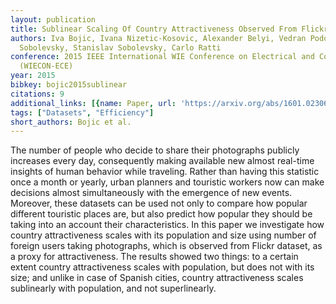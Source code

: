 ```yaml
---
layout: publication
title: Sublinear Scaling Of Country Attractiveness Observed From Flickr Dataset
authors: Iva Bojic, Ivana Nizetic-Kosovic, Alexander Belyi, Vedran Podobnik, Stanislav
  Sobolevsky, Stanislav Sobolevsky, Carlo Ratti
conference: 2015 IEEE International WIE Conference on Electrical and Computer Engineering
  (WIECON-ECE)
year: 2015
bibkey: bojic2015sublinear
citations: 9
additional_links: [{name: Paper, url: 'https://arxiv.org/abs/1601.02306'}]
tags: ["Datasets", "Efficiency"]
short_authors: Bojic et al.
---
```

The number of people who decide to share their photographs publicly increases
every day, consequently making available new almost real-time insights of human
behavior while traveling. Rather than having this statistic once a month or
yearly, urban planners and touristic workers now can make decisions almost
simultaneously with the emergence of new events. Moreover, these datasets can
be used not only to compare how popular different touristic places are, but
also predict how popular they should be taking into an account their
characteristics. In this paper we investigate how country attractiveness scales
with its population and size using number of foreign users taking photographs,
which is observed from Flickr dataset, as a proxy for attractiveness. The
results showed two things: to a certain extent country attractiveness scales
with population, but does not with its size; and unlike in case of Spanish
cities, country attractiveness scales sublinearly with population, and not
superlinearly.